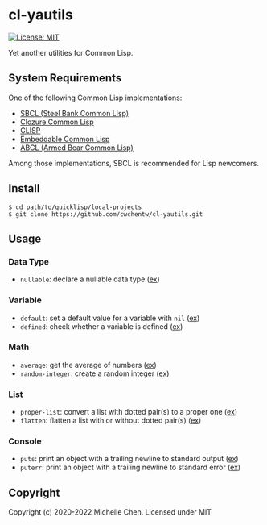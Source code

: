 # cl-yautils

[![License: MIT](https://img.shields.io/badge/License-MIT-yellow.svg)](https://opensource.org/licenses/MIT)

Yet another utilities for Common Lisp.

## System Requirements

One of the following Common Lisp implementations:

* [SBCL (Steel Bank Common Lisp)](http://www.sbcl.org/)
* [Clozure Common Lisp](https://ccl.clozure.com/)
* [CLISP](https://clisp.sourceforge.io/)
* [Embeddable Common Lisp](https://ecl.common-lisp.dev/)
* [ABCL (Armed Bear Common Lisp)](https://armedbear.common-lisp.dev/)

Among those implementations, SBCL is recommended for Lisp newcomers.

## Install

```shell
$ cd path/to/quicklisp/local-projects
$ git clone https://github.com/cwchentw/cl-yautils.git
```

## Usage

### Data Type

* `nullable`: declare a nullable data type ([ex](/examples/nullable-type.lisp))

### Variable

* `default`: set a default value for a variable with `nil` ([ex](/examples/default.lisp))
* `defined`: check whether a variable is defined ([ex](/examples/defined.lisp))

### Math

* `average`: get the average of numbers ([ex](/examples/average.lisp))
* `random-integer`: create a random integer ([ex](/examples/random-integer.lisp))

### List

* `proper-list`: convert a list with dotted pair(s) to a proper one ([ex](/examples/proper-list.lisp))
* `flatten`: flatten a list with or without dotted pair(s) ([ex](/examples/flatten.lisp))

### Console

* `puts`: print an object with a trailing newline to standard output ([ex](/examples/helloworld-cjk.lisp))
* `puterr`: print an object with a trailing newline to standard error ([ex](/examples/helloworld-cjk.lisp))

## Copyright

Copyright (c) 2020-2022 Michelle Chen. Licensed under MIT
